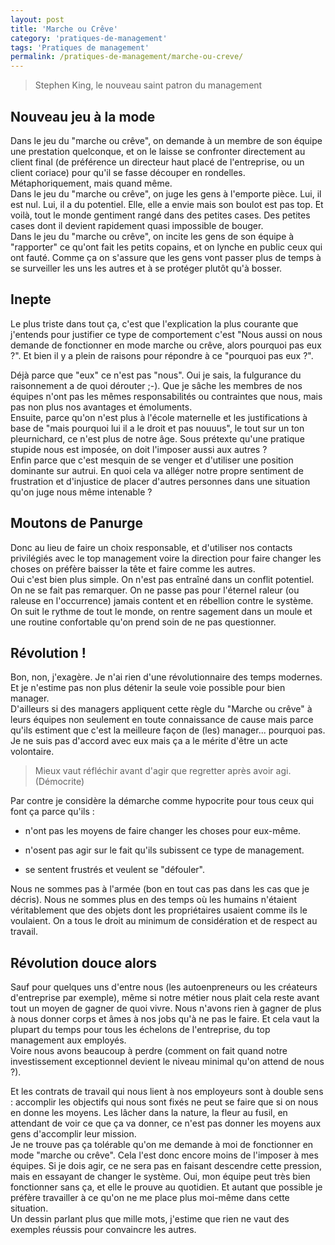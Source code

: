 ```yaml
---
layout: post
title: 'Marche ou Crêve'
category: 'pratiques-de-management'
tags: 'Pratiques de management'
permalink: /pratiques-de-management/marche-ou-creve/
---
```

> Stephen King, le nouveau saint patron du management

## Nouveau jeu à la mode
Dans le jeu du "marche ou crêve", on demande à un membre de son équipe une prestation quelconque, et on le laisse se confronter directement au client final (de préférence un directeur haut placé de l'entreprise, ou un client coriace) pour qu'il se fasse découper en rondelles. Métaphoriquement, mais quand même.   
Dans le jeu du "marche ou crêve", on juge les gens à l'emporte pièce. Lui, il est nul. Lui, il a du potentiel. Elle, elle a envie mais son boulot est pas top. Et voilà, tout le monde gentiment rangé dans des petites cases. Des petites cases dont il devient rapidement quasi impossible de bouger.   
Dans le jeu du "marche ou crêve", on incite les gens de son équipe à "rapporter" ce qu'ont fait les petits copains, et on lynche en public ceux qui ont fauté. Comme ça on s'assure que les gens vont passer plus de temps à se surveiller les uns les autres et à se protéger plutôt qu'à bosser.   

## Inepte
Le plus triste dans tout ça, c'est que l'explication la plus courante que j'entends pour justifier ce type de comportement c'est "Nous aussi on nous demande de fonctionner en mode marche ou crêve, alors pourquoi pas eux ?". Et bien il y a plein de raisons pour répondre à ce "pourquoi pas eux ?".   

Déjà parce que "eux" ce n'est pas "nous". Oui je sais, la fulgurance du raisonnement a de quoi dérouter ;-). Que je sâche les membres de nos équipes n'ont pas les mêmes responsabilités ou contraintes que nous, mais pas non plus nos avantages et émoluments.   
Ensuite, parce qu'on n'est plus à l'école maternelle et les justifications à base de "mais pourquoi lui il a le droit et pas nouuus", le tout sur un ton pleurnichard, ce n'est plus de notre âge. Sous prétexte qu'une pratique stupide nous est imposée, on doit l'imposer aussi aux autres ?    
Enfin parce que c'est mesquin de se venger et d'utiliser une position dominante sur autrui. En quoi cela va alléger notre propre sentiment de frustration et d'injustice de placer d'autres personnes dans une situation qu'on juge nous même intenable ?    

## Moutons de Panurge
Donc au lieu de faire un choix responsable, et d'utiliser nos contacts privilégiés avec le top management voire la direction pour faire changer les choses on préfère baisser la tête et faire comme les autres.   
Oui c'est bien plus simple. On n'est pas entraîné dans un conflit potentiel. On ne se fait pas remarquer. On ne passe pas pour l'éternel raleur (ou raleuse en l'occurrence) jamais content et en rébellion contre le système. On suit le rythme de tout le monde, on rentre sagement dans un moule et une routine confortable qu'on prend soin de ne pas questionner.    

## Révolution !
Bon, non, j'exagère. Je n'ai rien d'une révolutionnaire des temps modernes. Et je n'estime pas non plus détenir la seule voie possible pour bien manager.   
D'ailleurs si des managers appliquent cette règle du "Marche ou crêve" à leurs équipes non seulement en toute connaissance de cause mais parce qu'ils estiment que c'est la meilleure façon de (les) manager... pourquoi pas. Je ne suis pas d'accord avec eux mais ça a le mérite d'être un acte volontaire.   

> Mieux vaut réfléchir avant d'agir que regretter après avoir agi. (Démocrite)

Par contre je considère la démarche comme hypocrite pour tous ceux qui font ça parce qu'ils :   

* n'ont pas les moyens de faire changer les choses pour eux-même.   

* n'osent pas agir sur le fait qu'ils subissent ce type de management.   

* se sentent frustrés et veulent se "défouler".   


Nous ne sommes pas à l'armée (bon en tout cas pas dans les cas que je décris). Nous ne sommes plus en des temps où les humains n'étaient véritablement que des objets dont les propriétaires usaient comme ils le voulaient. On a tous le droit au minimum de considération et de respect au travail.   

## Révolution douce alors
Sauf pour quelques uns d'entre nous (les autoenpreneurs ou les créateurs d'entreprise par exemple), même si notre métier nous plait cela reste avant tout un moyen de gagner de quoi vivre. Nous n'avons rien à gagner de plus à nous donner corps et âmes à nos jobs qu'à ne pas le faire. Et cela vaut la plupart du temps pour tous les échelons de l'entreprise, du top management aux employés.   
Voire nous avons beaucoup à perdre (comment on fait quand notre investissement exceptionnel devient le niveau minimal qu'on attend de nous ?).   
 
Et les contrats de travail qui nous lient à nos employeurs sont à double sens : accomplir les objectifs qui nous sont fixés ne peut se faire que si on nous en donne les moyens. Les lâcher dans la nature, la fleur au fusil, en attendant de voir ce que ça va donner, ce n'est pas donner les moyens aux gens d'accomplir leur mission.   
Je ne trouve pas ça tolérable qu'on me demande à moi de fonctionner en mode "marche ou crêve". Cela l'est donc encore moins de l'imposer à mes équipes. Si je dois agir, ce ne sera pas en faisant descendre cette pression, mais en essayant de changer le système. Oui, mon équipe peut très bien fonctionner sans ça, et elle le prouve au quotidien. Et autant que possible je préfère travailler à ce qu'on ne me place plus moi-même dans cette situation.   
Un dessin parlant plus que mille mots, j'estime que rien ne vaut des exemples réussis pour convaincre les autres.   
